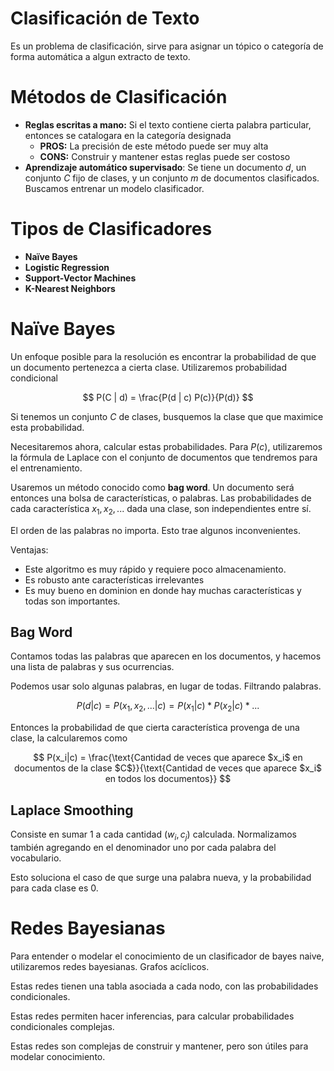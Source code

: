 # Clasificación de Texto

Es un problema de clasificación, sirve para asignar un tópico o categoría de forma automática a algun extracto de texto.

# Métodos de Clasificación

- **Reglas escritas a mano:** Si el texto contiene cierta palabra particular, entonces se catalogara en la categoría designada
    - ************PROS:************ La precisión de este método puede ser muy alta
    - ************CONS:************ Construir y mantener estas reglas puede ser costoso
- ********************************************************************Aprendizaje automático supervisado********************************************************************: Se tiene un documento $d$, un conjunto $C$ fijo de clases, y un conjunto $m$ de documentos clasificados. Buscamos entrenar un modelo clasificador.

# Tipos de Clasificadores

- ********Naïve Bayes********
- **Logistic Regression**
- **Support-Vector Machines**
- **K-Nearest Neighbors**

# Naïve Bayes

Un enfoque posible para la resolución es encontrar la probabilidad de que un documento pertenezca a cierta clase. Utilizaremos probabilidad condicional

$$
P(C | d) = \frac{P(d | c) P(c)}{P(d)}
$$

Si tenemos un conjunto $C$ de clases, busquemos la clase que que maximice esta probabilidad.

Necesitaremos ahora, calcular estas probabilidades. Para $P(c)$, utilizaremos la fórmula de Laplace con el conjunto de documentos que tendremos para el entrenamiento.

Usaremos un método conocido como ****************bag word****************. Un documento será entonces una bolsa de características, o palabras. Las probabilidades de cada característica $x_1,x_2,...$ dada una clase, son independientes entre sí. 

El orden de las palabras no importa. Esto trae algunos inconvenientes.

Ventajas:

- Este algoritmo es muy rápido y requiere poco almacenamiento.
- Es robusto ante características irrelevantes
- Es muy bueno en dominion en donde hay muchas características y todas son importantes.

## Bag Word

Contamos todas las palabras que aparecen en los documentos, y hacemos una lista de palabras y sus ocurrencias. 

Podemos usar solo algunas palabras, en lugar de todas. Filtrando palabras.

$$
P(d|c) = P(x_1,x_2,...|c) = P(x_1|c) * P(x_2|c) * ...
$$

Entonces la probabilidad de que cierta característica provenga de una clase, la calcularemos como

$$
P(x_i|c) = \frac{\text{Cantidad de veces que aparece $x_i$ en documentos de la clase $C$}}{\text{Cantidad de veces que aparece $x_i$ en todos los documentos}}
$$

## Laplace Smoothing

Consiste en sumar 1 a cada cantidad ($w_i, c_j)$ calculada. Normalizamos también agregando en el denominador uno por cada palabra del vocabulario.

Esto soluciona el caso de que surge una palabra nueva, y la probabilidad para cada clase es 0.

# Redes Bayesianas

Para entender o modelar el conocimiento de un clasificador de bayes naive, utilizaremos redes bayesianas. Grafos acíclicos. 

Estas redes tienen una tabla asociada a cada nodo, con las probabilidades condicionales.

Estas redes permiten hacer inferencias, para calcular probabilidades condicionales complejas.

Estas redes son complejas de construir y mantener, pero son útiles para modelar conocimiento.